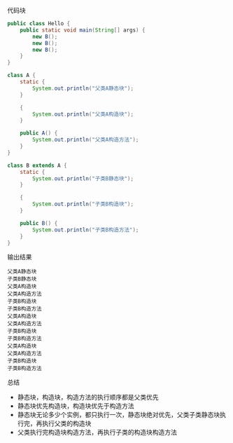 代码块

```java
public class Hello {
	public static void main(String[] args) {
		new B();
		new B();
		new B();
	}
}

class A {
	static {
		System.out.println("父类A静态块");
	}

	{
		System.out.println("父类A构造块");
	}

	public A() {
		System.out.println("父类A构造方法");
	}
}

class B extends A {
	static {
		System.out.println("子类B静态块");
	}

	{
		System.out.println("子类B构造块");
	}

	public B() {
		System.out.println("子类B构造方法");
	}
}
```

输出结果

```properties
父类A静态块
子类B静态块
父类A构造块
父类A构造方法
子类B构造块
子类B构造方法
父类A构造块
父类A构造方法
子类B构造块
子类B构造方法
父类A构造块
父类A构造方法
子类B构造块
子类B构造方法
```

总结

- 静态块，构造块，构造方法的执行顺序都是父类优先
- 静态块优先构造块，构造块优先于构造方法
- 静态块无论多少个实例，都只执行一次，静态块绝对优先，父类子类静态块执行完，再执行父类的构造块
- 父类执行完构造块构造方法，再执行子类的构造块构造方法